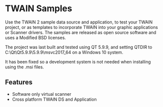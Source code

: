 # TWAIN Samples

Use the TWAIN 2 sample data source and application, to test
your TWAIN project, or as templates to incorporate TWAIN into
your graphic applications or Scanner drivers. The samples are released as open source software and uses a Modified BSD
licenses.

The project was last built and tested using QT 5.9.9, and
setting QTDIR to C:\Qt\Qt5.9.9\5.9.9\msvc2017_64 on a
Windows 10 system.

It has been fixed so a development system is not needed when
installing using the .msi files.

## Features

 - Software only virtual scanner
 - Cross platform TWAIN DS and Application
